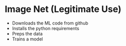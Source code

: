 # Image Net (Legitimate Use)

- Downloads the ML code from github
- Installs the python requirements
- Preps the data
- Trains a model

